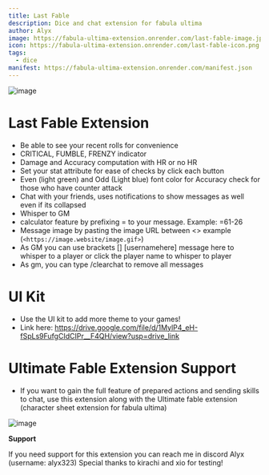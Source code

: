 ```yaml
---
title: Last Fable
description: Dice and chat extension for fabula ultima
author: Alyx
image: https://fabula-ultima-extension.onrender.com/last-fable-image.jpg
icon: https://fabula-ultima-extension.onrender.com/last-fable-icon.png
tags:
  - dice
manifest: https://fabula-ultima-extension.onrender.com/manifest.json
---
```


![image](https://media.discordapp.net/attachments/1209736150814695434/1282239155782422568/image.png?ex=66dea1c5&is=66dd5045&hm=19db45852750c4bc33380a16ea127dee2ed7cc3b8d72315d6a7a1cbeb55b3be1&=&format=webp&quality=lossless&width=501&height=701)

# Last Fable Extension

- Be able to see your recent rolls for convenience
- CRITICAL, FUMBLE, FRENZY indicator
- Damage and Accuracy computation with HR or no HR
- Set your stat attribute for ease of checks by click each button
- Even (light green) and Odd (Light blue) font color for Accuracy check for those who have counter attack
- Chat with your friends, uses notifications to show messages as well even if its collapsed
- Whisper to GM
- calculator feature by prefixing = to your message. Example: =61-26
- Message image by pasting the image URL between <> example (`<https://image.website/image.gif>`)
- As GM you can use brackets [] [usernamehere] message here to whisper to a player or click the player name to whisper to player
- As gm, you can type /clearchat to remove all messages

# UI Kit

- Use the UI kit to add more theme to your games!
- Link here: https://drive.google.com/file/d/1MylP4_eH-fSpLs9FufgCIdCIPr__F4QH/view?usp=drive_link

# Ultimate Fable Extension Support

- If you want to gain the full feature of prepared actions and sending skills to chat, use this extension along with the Ultimate fable extension (character sheet extension for fabula ultima)

![image](https://media.discordapp.net/attachments/1209736150814695434/1282240010791293000/image.png?ex=66dea291&is=66dd5111&hm=374e4ee463957726cf40201ee79ac8ecef53ec04686a3b4c162c70770a42fcfc&=&format=webp&quality=lossless&width=1735&height=630)

**Support**

If you need support for this extension you can reach me in discord Alyx (username: alyx323) Special thanks to kirachi and xio for testing!
